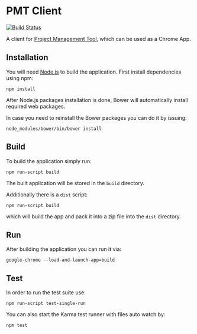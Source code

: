 PMT Client
==========

[![Build Status](https://travis-ci.org/adrianolek/PMT-Client.svg?branch=master)](https://travis-ci.org/adrianolek/PMT-Client)

A client for [Project Management Tool](https://github.com/adrianolek/PMT), which can be used as a Chrome App.

Installation
------------

You will need [Node.js](https://nodejs.org/download/) to build the application.
First install dependencies using npm:

    npm install

After Node.js packages installation is done, Bower will automatically install required web packages.

In case you need to reinstall the Bower packages you can do it by issuing:

    node_modules/bower/bin/bower install

Build
-----

To build the application simply run:

    npm run-script build

The built application will be stored in the `build` directory.

Additionally there is a `dist` script:

    npm run-script build

which will build the app and pack it into a zip file into the `dist` directory.

Run
---

After building the application you can run it via:

    google-chrome --load-and-launch-app=build

Test
----

In order to run the test suite use:

    npm run-script test-single-run

You can also start the Karma test runner with files auto watch by:

    npm test
